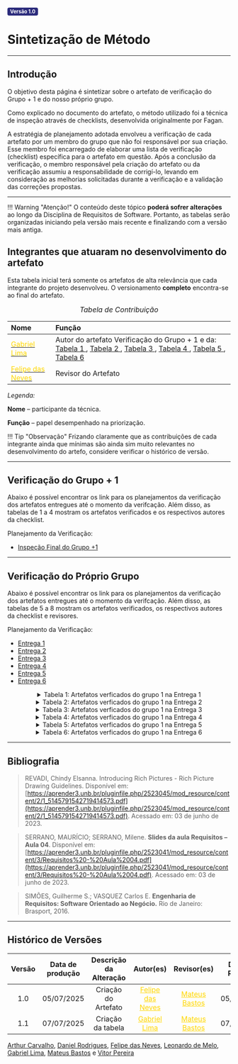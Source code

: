 <span style="background-color:#2c2c7c; color:white; font-size:0.8em; font-weight: bold; padding:2px 6px; border-radius:4px;">Versão 1.0</span>

# Sintetização de Método

---

## Introdução

O objetivo desta página é sintetizar sobre o artefato de verificação do Grupo + 1 e do nosso próprio grupo.

Como explicado no documento do artefato, o método utilizado foi a técnica de inspeção através de checklists, desenvolvida originalmente por Fagan.

A estratégia de planejamento adotada envolveu a verificação de cada artefato por um membro do grupo que não foi responsável por sua criação. Esse membro foi encarregado de elaborar uma lista de verificação (checklist) específica para o artefato em questão. Após a conclusão da verificação, o membro responsável pela criação do artefato ou da verificação assumiu a responsabilidade de corrigí-lo, levando em consideração as melhorias solicitadas durante a verificação e a validação das correções propostas.


---

!!! Warning "Atenção!"
    O conteúdo deste tópico **poderá sofrer alterações** ao longo da Disciplina de Requisitos de Software. Portanto, as tabelas serão organizadas iniciando pela versão mais recente e finalizando com a versão mais antiga.

## Integrantes que atuaram no desenvolvimento do artefato

Esta tabela inicial terá somente os artefatos de alta relevância que cada integrante do projeto desenvolveu. O versionamento **completo** encontra-se ao final do artefato.

<font size="3"><p style="text-align: center">_Tabela de Contribuição_</p></font>

| Nome | Função |
| :--- | :--- |
| [<span style="color:gold;">Gabriel Lima</span>](https://github.com/gabriel-lima258) | Autor do artefato Verificação do Grupo + 1 e da: [ Tabela 1 ](https://requisitos-de-software.github.io/2025.1-CelularSeguro/documento-entrega-final/sintetizacao-metodo/#verificacao-do-proprio-grupo), [ Tabela 2 ](https://requisitos-de-software.github.io/2025.1-CelularSeguro/documento-entrega-final/sintetizacao-metodo/#verificacao-do-proprio-grupo), [ Tabela 3 ](https://requisitos-de-software.github.io/2025.1-CelularSeguro/documento-entrega-final/sintetizacao-metodo/#verificacao-do-proprio-grupo), [ Tabela 4 ](https://requisitos-de-software.github.io/2025.1-CelularSeguro/documento-entrega-final/sintetizacao-metodo/#verificacao-do-proprio-grupo), [ Tabela 5 ](https://requisitos-de-software.github.io/2025.1-CelularSeguro/documento-entrega-final/sintetizacao-metodo/#verificacao-do-proprio-grupo), [ Tabela 6 ](https://requisitos-de-software.github.io/2025.1-CelularSeguro/documento-entrega-final/sintetizacao-metodo/#verificacao-do-proprio-grupo)|
| [<span style="color:gold;">Felipe das Neves</span>](https://github.com/FelipeFreire-gf) | Revisor do Artefato |

*Legenda:* 

**Nome** – participante da técnica. 

**Função** – papel desempenhado na priorização. 

!!! Tip "Observação"
    Frizando claramente que as contribuições de cada integrante ainda que mínimas são ainda sim muito relevantes no desenvolvimento do artefo, considere verificar o histórico de versão. 

---

## Verificação do Grupo + 1

Abaixo é possível encontrar os link para os planejamentos da verificação dos artefatos entregues até o momento da verifcação. Além disso, as tabelas de 1 a 4 mostram os artefatos verificados e os respectivos autores da checklist.

Planejamento da Verificação:

- [Inspeção Final do Grupo +1](../documento-inspecao/grupo+1/final+1.md)

---

## Verificação do Próprio Grupo

Abaixo é possível encontrar os link para os planejamentos da verificação dos artefatos entregues até o momento da verifcação. Além disso, as tabelas de 5 a 8 mostram os artefatos verificados, os respectivos autores da checklist e revisores.

Planejamento da Verificação:

- [Entrega 1](../documento-verificacao/Entregas/Entrega-1/planejamento-entrega1.md)
- [Entrega 2](../documento-verificacao/Entregas/Entrega-2/planejamento-entrega2.md)
- [Entrega 3](../documento-verificacao/Entregas/Entrega-3/planejamento-entrega3.md)
- [Entrega 4](../documento-verificacao/Entregas/Entrega-4/planejamento-entrega4.md)
- [Entrega 5](../documento-verificacao/Entregas/Entrega-5/planejamento-entrega5.md)
- [Entrega 6](../documento-verificacao/Entregas/Entrega-6/planejamento-entrega6.md)

<center>

<details>
<summary>Tabela 1: Artefatos verficados do grupo 1 na Entrega 1</summary>

<table>
  <tr>
    <th>Artefato</th>
    <th>Autor</th>
    <th>Revisor</th>
  </tr>
  <tr>
    <td><a href="../documento-pre-rastreabilidade/aplicativos_analisados.md">Rich Picture</a></td>
    <td><a href="https://github.com/gabriel-lima258">Gabriel Lima</a>, <a href="https://github.com/arthurlleite">Arthur Carvalho</a>, <a href="https://github.com/zDrNz">Daniel Rodrigues</a>, <a href="https://github.com/FelipeFreire-gf">Felipe das Neves</a>, <a href="https://github.com/leozinlima">Leonardo de Melo</a>, <a href="https://github.com/MateuSansete">Mateus Bastos</a> e <a href="https://github.com/Bessazs">Vitor Pereira</a></td>
    <td><a href="https://github.com/gabriel-lima258">Gabriel Lima</a>, <a href="https://github.com/arthurlleite">Arthur Carvalho</a>, <a href="https://github.com/zDrNz">Daniel Rodrigues</a>, <a href="https://github.com/FelipeFreire-gf">Felipe das Neves</a>, <a href="https://github.com/leozinlima">Leonardo de Melo</a>, <a href="https://github.com/MateuSansete">Mateus Bastos</a> e <a href="https://github.com/Bessazs">Vitor Pereira</a></td>
  </tr>
</table>
<font>Fonte: <a href="https://github.com/gabriel-lima258">Gabriel Lima</a></font>
</details>

<details>
<summary>Tabela 2: Artefatos verficados do grupo 1 na Entrega 2</summary>

<table>
    <tr>
        <td colspan="3" align="center"><strong>Elicitação</strong></td>
    </tr>
    <tr>
        <th>Artefato</th>
        <th>Autor</th>
        <th>Revisor</th>
    </tr>
    <tr>
        <td><a href="../documento-elicitacao/PerfilUsuario.md">Perfil de Usuário</a></td>
        <td><a href="https://github.com/gabriel-lima258">Gabriel Lima</a>, <a href="https://github.com/arthurlleite">Arthur Carvalho</a>, <a href="https://github.com/zDrNz">Daniel Rodrigues</a>, <a href="https://github.com/FelipeFreire-gf">Felipe das Neves</a>, <a href="https://github.com/leozinlima">Leonardo de Melo</a>, <a href="https://github.com/MateuSansete">Mateus Bastos</a> e <a href="https://github.com/Bessazs">Vitor Pereira</a></td>
        <td><a href="https://github.com/gabriel-lima258">Gabriel Lima</a>, <a href="https://github.com/arthurlleite">Arthur Carvalho</a>, <a href="https://github.com/zDrNz">Daniel Rodrigues</a>, <a href="https://github.com/FelipeFreire-gf">Felipe das Neves</a>, <a href="https://github.com/leozinlima">Leonardo de Melo</a>, <a href="https://github.com/MateuSansete">Mateus Bastos</a> e <a href="https://github.com/Bessazs">Vitor Pereira</a></td>
    </tr>
    <tr>
        <td><a href="../documento-elicitacao/Personas.md">Personas</a></td>
        <td><a href="https://github.com/gabriel-lima258">Gabriel Lima</a>, <a href="https://github.com/arthurlleite">Arthur Carvalho</a>, <a href="https://github.com/zDrNz">Daniel Rodrigues</a>, <a href="https://github.com/FelipeFreire-gf">Felipe das Neves</a>, <a href="https://github.com/leozinlima">Leonardo de Melo</a>, <a href="https://github.com/MateuSansete">Mateus Bastos</a> e <a href="https://github.com/Bessazs">Vitor Pereira</a></td>
        <td><a href="https://github.com/gabriel-lima258">Gabriel Lima</a>, <a href="https://github.com/arthurlleite">Arthur Carvalho</a>, <a href="https://github.com/zDrNz">Daniel Rodrigues</a>, <a href="https://github.com/FelipeFreire-gf">Felipe das Neves</a>, <a href="https://github.com/leozinlima">Leonardo de Melo</a>, <a href="https://github.com/MateuSansete">Mateus Bastos</a> e <a href="https://github.com/Bessazs">Vitor Pereira</a></td>
    </tr>
    <tr>
        <td><a href="../documento-elicitacao/AnalisedeDocumentos.md">Analise de Documentos</a></td>
        <td><a href="https://github.com/gabriel-lima258">Gabriel Lima</a>, <a href="https://github.com/arthurlleite">Arthur Carvalho</a>, <a href="https://github.com/zDrNz">Daniel Rodrigues</a>, <a href="https://github.com/FelipeFreire-gf">Felipe das Neves</a>, <a href="https://github.com/leozinlima">Leonardo de Melo</a>, <a href="https://github.com/MateuSansete">Mateus Bastos</a> e <a href="https://github.com/Bessazs">Vitor Pereira</a></td>
        <td><a href="https://github.com/gabriel-lima258">Gabriel Lima</a>, <a href="https://github.com/arthurlleite">Arthur Carvalho</a>, <a href="https://github.com/zDrNz">Daniel Rodrigues</a>, <a href="https://github.com/FelipeFreire-gf">Felipe das Neves</a>, <a href="https://github.com/leozinlima">Leonardo de Melo</a>, <a href="https://github.com/MateuSansete">Mateus Bastos</a> e <a href="https://github.com/Bessazs">Vitor Pereira</a></td>
    </tr>
    <tr>
        <td><a href="../documento-elicitacao/Questionario.md">Questionário</a></td>
        <td><a href="https://github.com/gabriel-lima258">Gabriel Lima</a>, <a href="https://github.com/arthurlleite">Arthur Carvalho</a>, <a href="https://github.com/zDrNz">Daniel Rodrigues</a>, <a href="https://github.com/FelipeFreire-gf">Felipe das Neves</a>, <a href="https://github.com/leozinlima">Leonardo de Melo</a>, <a href="https://github.com/MateuSansete">Mateus Bastos</a> e <a href="https://github.com/Bessazs">Vitor Pereira</a></td>
        <td><a href="https://github.com/gabriel-lima258">Gabriel Lima</a>, <a href="https://github.com/arthurlleite">Arthur Carvalho</a>, <a href="https://github.com/zDrNz">Daniel Rodrigues</a>, <a href="https://github.com/FelipeFreire-gf">Felipe das Neves</a>, <a href="https://github.com/leozinlima">Leonardo de Melo</a>, <a href="https://github.com/MateuSansete">Mateus Bastos</a> e <a href="https://github.com/Bessazs">Vitor Pereira</a></td>
    </tr>
    <tr>
        <td><a href="../documento-elicitacao/Brainstorming.md">Brainstorming</a></td>
        <td><a href="https://github.com/gabriel-lima258">Gabriel Lima</a>, <a href="https://github.com/arthurlleite">Arthur Carvalho</a>, <a href="https://github.com/zDrNz">Daniel Rodrigues</a>, <a href="https://github.com/FelipeFreire-gf">Felipe das Neves</a>, <a href="https://github.com/leozinlima">Leonardo de Melo</a>, <a href="https://github.com/MateuSansete">Mateus Bastos</a> e <a href="https://github.com/Bessazs">Vitor Pereira</a></td>
        <td><a href="https://github.com/gabriel-lima258">Gabriel Lima</a>, <a href="https://github.com/arthurlleite">Arthur Carvalho</a>, <a href="https://github.com/zDrNz">Daniel Rodrigues</a>, <a href="https://github.com/FelipeFreire-gf">Felipe das Neves</a>, <a href="https://github.com/leozinlima">Leonardo de Melo</a>, <a href="https://github.com/MateuSansete">Mateus Bastos</a> e <a href="https://github.com/Bessazs">Vitor Pereira</a></td>
    </tr>
    <tr>
        <td><a href="../documento-elicitacao/Observacao.md">Observação</a></td>
        <td><a href="https://github.com/gabriel-lima258">Gabriel Lima</a>, <a href="https://github.com/arthurlleite">Arthur Carvalho</a>, <a href="https://github.com/zDrNz">Daniel Rodrigues</a>, <a href="https://github.com/FelipeFreire-gf">Felipe das Neves</a>, <a href="https://github.com/leozinlima">Leonardo de Melo</a>, <a href="https://github.com/MateuSansete">Mateus Bastos</a> e <a href="https://github.com/Bessazs">Vitor Pereira</a></td>
        <td><a href="https://github.com/gabriel-lima258">Gabriel Lima</a>, <a href="https://github.com/arthurlleite">Arthur Carvalho</a>, <a href="https://github.com/zDrNz">Daniel Rodrigues</a>, <a href="https://github.com/FelipeFreire-gf">Felipe das Neves</a>, <a href="https://github.com/leozinlima">Leonardo de Melo</a>, <a href="https://github.com/MateuSansete">Mateus Bastos</a> e <a href="https://github.com/Bessazs">Vitor Pereira</a></td>
    </tr>
    <tr>
        <td><a href="../documento-elicitacao/Storytelling.md">StoryTelling</a></td>
        <td><a href="https://github.com/gabriel-lima258">Gabriel Lima</a>, <a href="https://github.com/arthurlleite">Arthur Carvalho</a>, <a href="https://github.com/zDrNz">Daniel Rodrigues</a>, <a href="https://github.com/FelipeFreire-gf">Felipe das Neves</a>, <a href="https://github.com/leozinlima">Leonardo de Melo</a>, <a href="https://github.com/MateuSansete">Mateus Bastos</a> e <a href="https://github.com/Bessazs">Vitor Pereira</a></td>
        <td><a href="https://github.com/gabriel-lima258">Gabriel Lima</a>, <a href="https://github.com/arthurlleite">Arthur Carvalho</a>, <a href="https://github.com/zDrNz">Daniel Rodrigues</a>, <a href="https://github.com/FelipeFreire-gf">Felipe das Neves</a>, <a href="https://github.com/leozinlima">Leonardo de Melo</a>, <a href="https://github.com/MateuSansete">Mateus Bastos</a> e <a href="https://github.com/Bessazs">Vitor Pereira</a></td>
    </tr>
    <tr>
        <td colspan="3" align="center"><strong>Priorização</strong></td>
    </tr>
    <tr>
        <th>Artefato</th>
        <th>Autor</th>
        <th>Revisor</th>
    </tr>
    <tr>
        <td><a href="../documento-elicitacao/100.md">$100</a></td>
        <td><a href="https://github.com/gabriel-lima258">Gabriel Lima</a>, <a href="https://github.com/arthurlleite">Arthur Carvalho</a>, <a href="https://github.com/zDrNz">Daniel Rodrigues</a>, <a href="https://github.com/FelipeFreire-gf">Felipe das Neves</a>, <a href="https://github.com/leozinlima">Leonardo de Melo</a>, <a href="https://github.com/MateuSansete">Mateus Bastos</a> e <a href="https://github.com/Bessazs">Vitor Pereira</a></td>
        <td><a href="https://github.com/gabriel-lima258">Gabriel Lima</a>, <a href="https://github.com/arthurlleite">Arthur Carvalho</a>, <a href="https://github.com/zDrNz">Daniel Rodrigues</a>, <a href="https://github.com/FelipeFreire-gf">Felipe das Neves</a>, <a href="https://github.com/leozinlima">Leonardo de Melo</a>, <a href="https://github.com/MateuSansete">Mateus Bastos</a> e <a href="https://github.com/Bessazs">Vitor Pereira</a></td>
    </tr>
    <tr>
        <td><a href="../documento-elicitacao/FirstThingFirst.md">First Things First</a></td>
        <td><a href="https://github.com/gabriel-lima258">Gabriel Lima</a>, <a href="https://github.com/arthurlleite">Arthur Carvalho</a>, <a href="https://github.com/zDrNz">Daniel Rodrigues</a>, <a href="https://github.com/FelipeFreire-gf">Felipe das Neves</a>, <a href="https://github.com/leozinlima">Leonardo de Melo</a>, <a href="https://github.com/MateuSansete">Mateus Bastos</a> e <a href="https://github.com/Bessazs">Vitor Pereira</a></td>
        <td><a href="https://github.com/gabriel-lima258">Gabriel Lima</a>, <a href="https://github.com/arthurlleite">Arthur Carvalho</a>, <a href="https://github.com/zDrNz">Daniel Rodrigues</a>, <a href="https://github.com/FelipeFreire-gf">Felipe das Neves</a>, <a href="https://github.com/leozinlima">Leonardo de Melo</a>, <a href="https://github.com/MateuSansete">Mateus Bastos</a> e <a href="https://github.com/Bessazs">Vitor Pereira</a></td>
    </tr>
    <tr>
        <td><a href="../documento-elicitacao/MoSCoW.md">Moscow</a></td>
        <td><a href="https://github.com/gabriel-lima258">Gabriel Lima</a>, <a href="https://github.com/arthurlleite">Arthur Carvalho</a>, <a href="https://github.com/zDrNz">Daniel Rodrigues</a>, <a href="https://github.com/FelipeFreire-gf">Felipe das Neves</a>, <a href="https://github.com/leozinlima">Leonardo de Melo</a>, <a href="https://github.com/MateuSansete">Mateus Bastos</a> e <a href="https://github.com/Bessazs">Vitor Pereira</a></td>
        <td><a href="https://github.com/gabriel-lima258">Gabriel Lima</a>, <a href="https://github.com/arthurlleite">Arthur Carvalho</a>, <a href="https://github.com/zDrNz">Daniel Rodrigues</a>, <a href="https://github.com/FelipeFreire-gf">Felipe das Neves</a>, <a href="https://github.com/leozinlima">Leonardo de Melo</a>, <a href="https://github.com/MateuSansete">Mateus Bastos</a> e <a href="https://github.com/Bessazs">Vitor Pereira</a></td>
    </tr>
    <tr>
        <td><a href="../documento-elicitacao/QFD.md">QFD</a></td>
        <td><a href="https://github.com/gabriel-lima258">Gabriel Lima</a>, <a href="https://github.com/arthurlleite">Arthur Carvalho</a>, <a href="https://github.com/zDrNz">Daniel Rodrigues</a>, <a href="https://github.com/FelipeFreire-gf">Felipe das Neves</a>, <a href="https://github.com/leozinlima">Leonardo de Melo</a>, <a href="https://github.com/MateuSansete">Mateus Bastos</a> e <a href="https://github.com/Bessazs">Vitor Pereira</a></td>
        <td><a href="https://github.com/gabriel-lima258">Gabriel Lima</a>, <a href="https://github.com/arthurlleite">Arthur Carvalho</a>, <a href="https://github.com/zDrNz">Daniel Rodrigues</a>, <a href="https://github.com/FelipeFreire-gf">Felipe das Neves</a>, <a href="https://github.com/leozinlima">Leonardo de Melo</a>, <a href="https://github.com/MateuSansete">Mateus Bastos</a> e <a href="https://github.com/Bessazs">Vitor Pereira</a></td>
    </tr>
</table>
<font>Fonte: <a href="https://github.com/gabriel-lima258">Gabriel Lima</a></font>
</details>

<details>
<summary>Tabela 3: Artefatos verficados do grupo 1 na Entrega 3</summary>

<table>
  <tr>
    <th>Artefato</th>
    <th>Autor</th>
    <th>Revisor</th>
  </tr>
  <tr>
    <td><a href="../documento-modelagem/caso-de-uso.md">Caso de Uso</a></td>
    <td><a href="https://github.com/gabriel-lima258">Gabriel Lima</a>, <a href="https://github.com/arthurlleite">Arthur Carvalho</a>, <a href="https://github.com/zDrNz">Daniel Rodrigues</a>, <a href="https://github.com/FelipeFreire-gf">Felipe das Neves</a>, <a href="https://github.com/leozinlima">Leonardo de Melo</a>, <a href="https://github.com/MateuSansete">Mateus Bastos</a> e <a href="https://github.com/Bessazs">Vitor Pereira</a></td>
    <td><a href="https://github.com/gabriel-lima258">Gabriel Lima</a>, <a href="https://github.com/arthurlleite">Arthur Carvalho</a>, <a href="https://github.com/zDrNz">Daniel Rodrigues</a>, <a href="https://github.com/FelipeFreire-gf">Felipe das Neves</a>, <a href="https://github.com/leozinlima">Leonardo de Melo</a>, <a href="https://github.com/MateuSansete">Mateus Bastos</a> e <a href="https://github.com/Bessazs">Vitor Pereira</a></td>
  </tr>
  <tr>
    <td><a href="../documento-modelagem/cenario.md">Cenários</a></td>
    <td><a href="https://github.com/gabriel-lima258">Gabriel Lima</a>, <a href="https://github.com/arthurlleite">Arthur Carvalho</a>, <a href="https://github.com/zDrNz">Daniel Rodrigues</a>, <a href="https://github.com/FelipeFreire-gf">Felipe das Neves</a>, <a href="https://github.com/leozinlima">Leonardo de Melo</a>, <a href="https://github.com/MateuSansete">Mateus Bastos</a> e <a href="https://github.com/Bessazs">Vitor Pereira</a></td>
    <td><a href="https://github.com/gabriel-lima258">Gabriel Lima</a>, <a href="https://github.com/arthurlleite">Arthur Carvalho</a>, <a href="https://github.com/zDrNz">Daniel Rodrigues</a>, <a href="https://github.com/FelipeFreire-gf">Felipe das Neves</a>, <a href="https://github.com/leozinlima">Leonardo de Melo</a>, <a href="https://github.com/MateuSansete">Mateus Bastos</a> e <a href="https://github.com/Bessazs">Vitor Pereira</a></td>
  </tr>
  <tr>
    <td><a href="../documento-modelagem/lexico.md">Léxicos</a></td>
    <td><a href="https://github.com/gabriel-lima258">Gabriel Lima</a>, <a href="https://github.com/arthurlleite">Arthur Carvalho</a>, <a href="https://github.com/zDrNz">Daniel Rodrigues</a>, <a href="https://github.com/FelipeFreire-gf">Felipe das Neves</a>, <a href="https://github.com/leozinlima">Leonardo de Melo</a>, <a href="https://github.com/MateuSansete">Mateus Bastos</a> e <a href="https://github.com/Bessazs">Vitor Pereira</a></td>
    <td><a href="https://github.com/gabriel-lima258">Gabriel Lima</a>, <a href="https://github.com/arthurlleite">Arthur Carvalho</a>, <a href="https://github.com/zDrNz">Daniel Rodrigues</a>, <a href="https://github.com/FelipeFreire-gf">Felipe das Neves</a>, <a href="https://github.com/leozinlima">Leonardo de Melo</a>, <a href="https://github.com/MateuSansete">Mateus Bastos</a> e <a href="https://github.com/Bessazs">Vitor Pereira</a></td>
  </tr>
  <tr>
    <td><a href="../documento-modelagem/especificacoes-suplementar.md">Especificação Suplementar</a></td>
    <td><a href="https://github.com/gabriel-lima258">Gabriel Lima</a>, <a href="https://github.com/arthurlleite">Arthur Carvalho</a>, <a href="https://github.com/zDrNz">Daniel Rodrigues</a>, <a href="https://github.com/FelipeFreire-gf">Felipe das Neves</a>, <a href="https://github.com/leozinlima">Leonardo de Melo</a>, <a href="https://github.com/MateuSansete">Mateus Bastos</a> e <a href="https://github.com/Bessazs">Vitor Pereira</a></td>
    <td><a href="https://github.com/gabriel-lima258">Gabriel Lima</a>, <a href="https://github.com/arthurlleite">Arthur Carvalho</a>, <a href="https://github.com/zDrNz">Daniel Rodrigues</a>, <a href="https://github.com/FelipeFreire-gf">Felipe das Neves</a>, <a href="https://github.com/leozinlima">Leonardo de Melo</a>, <a href="https://github.com/MateuSansete">Mateus Bastos</a> e <a href="https://github.com/Bessazs">Vitor Pereira</a></td>
  </tr>
</table>
<font>Fonte: <a href="https://github.com/gabriel-lima258">Gabriel Lima</a></font>
</details>

<details>
<summary>Tabela 4: Artefatos verficados do grupo 1 na Entrega 4</summary>

<table>
  <tr>
    <th>Artefato</th>
    <th>Autor</th>
    <th>Revisor</th>
  </tr>
  <tr>
    <td><a href="../documento-modelagem/Agil/NR_Framework.md">NFR Framework</a></td>
    <td><a href="https://github.com/gabriel-lima258">Gabriel Lima</a>, <a href="https://github.com/arthurlleite">Arthur Carvalho</a>, <a href="https://github.com/zDrNz">Daniel Rodrigues</a>, <a href="https://github.com/FelipeFreire-gf">Felipe das Neves</a>, <a href="https://github.com/leozinlima">Leonardo de Melo</a>, <a href="https://github.com/MateuSansete">Mateus Bastos</a> e <a href="https://github.com/Bessazs">Vitor Pereira</a></td>
    <td><a href="https://github.com/gabriel-lima258">Gabriel Lima</a>, <a href="https://github.com/arthurlleite">Arthur Carvalho</a>, <a href="https://github.com/zDrNz">Daniel Rodrigues</a>, <a href="https://github.com/FelipeFreire-gf">Felipe das Neves</a>, <a href="https://github.com/leozinlima">Leonardo de Melo</a>, <a href="https://github.com/MateuSansete">Mateus Bastos</a> e <a href="https://github.com/Bessazs">Vitor Pereira</a></td>
  </tr>
  <tr>
    <td><a href="../documento-modelagem/Agil/Backlog.md">Backlog</a></td>
    <td><a href="https://github.com/gabriel-lima258">Gabriel Lima</a>, <a href="https://github.com/arthurlleite">Arthur Carvalho</a>, <a href="https://github.com/zDrNz">Daniel Rodrigues</a>, <a href="https://github.com/FelipeFreire-gf">Felipe das Neves</a>, <a href="https://github.com/leozinlima">Leonardo de Melo</a>, <a href="https://github.com/MateuSansete">Mateus Bastos</a> e <a href="https://github.com/Bessazs">Vitor Pereira</a></td>
    <td><a href="https://github.com/gabriel-lima258">Gabriel Lima</a>, <a href="https://github.com/arthurlleite">Arthur Carvalho</a>, <a href="https://github.com/zDrNz">Daniel Rodrigues</a>, <a href="https://github.com/FelipeFreire-gf">Felipe das Neves</a>, <a href="https://github.com/leozinlima">Leonardo de Melo</a>, <a href="https://github.com/MateuSansete">Mateus Bastos</a> e <a href="https://github.com/Bessazs">Vitor Pereira</a></td>
  </tr>
  <tr>
    <td><a href="../documento-modelagem/Agil/Historias_de_usuario.md">Histórias de Usuário</a></td>
    <td><a href="https://github.com/gabriel-lima258">Gabriel Lima</a>, <a href="https://github.com/arthurlleite">Arthur Carvalho</a>, <a href="https://github.com/zDrNz">Daniel Rodrigues</a>, <a href="https://github.com/FelipeFreire-gf">Felipe das Neves</a>, <a href="https://github.com/leozinlima">Leonardo de Melo</a>, <a href="https://github.com/MateuSansete">Mateus Bastos</a> e <a href="https://github.com/Bessazs">Vitor Pereira</a></td>
    <td><a href="https://github.com/gabriel-lima258">Gabriel Lima</a>, <a href="https://github.com/arthurlleite">Arthur Carvalho</a>, <a href="https://github.com/zDrNz">Daniel Rodrigues</a>, <a href="https://github.com/FelipeFreire-gf">Felipe das Neves</a>, <a href="https://github.com/leozinlima">Leonardo de Melo</a>, <a href="https://github.com/MateuSansete">Mateus Bastos</a> e <a href="https://github.com/Bessazs">Vitor Pereira</a></td>
  </tr>
</table>
<font>Fonte: <a href="https://github.com/gabriel-lima258">Gabriel Lima</a></font>
</details>

<details>
<summary>Tabela 5: Artefatos verficados do grupo 1 na Entrega 5</summary>

<table>
  <tr>
    <th>Artefato</th>
    <th>Autor</th>
    <th>Revisor</th>
  </tr>
  <tr>
    <td><a href="../documento-rastreabilidade/pos-rastreabilidade.md">Pós-Rastreabilidade</a></td>
    <td><a href="https://github.com/gabriel-lima258">Gabriel Lima</a>, <a href="https://github.com/arthurlleite">Arthur Carvalho</a>, <a href="https://github.com/zDrNz">Daniel Rodrigues</a>, <a href="https://github.com/FelipeFreire-gf">Felipe das Neves</a>, <a href="https://github.com/leozinlima">Leonardo de Melo</a>, <a href="https://github.com/MateuSansete">Mateus Bastos</a> e <a href="https://github.com/Bessazs">Vitor Pereira</a></td>
    <td><a href="https://github.com/gabriel-lima258">Gabriel Lima</a>, <a href="https://github.com/arthurlleite">Arthur Carvalho</a>, <a href="https://github.com/zDrNz">Daniel Rodrigues</a>, <a href="https://github.com/FelipeFreire-gf">Felipe das Neves</a>, <a href="https://github.com/leozinlima">Leonardo de Melo</a>, <a href="https://github.com/MateuSansete">Mateus Bastos</a> e <a href="https://github.com/Bessazs">Vitor Pereira</a></td>
  </tr>
  <tr>
    <td><a href="../documento-rastreabilidade/matriz.md">Backward-From</a></td>
    <td><a href="https://github.com/gabriel-lima258">Gabriel Lima</a>, <a href="https://github.com/arthurlleite">Arthur Carvalho</a>, <a href="https://github.com/zDrNz">Daniel Rodrigues</a>, <a href="https://github.com/FelipeFreire-gf">Felipe das Neves</a>, <a href="https://github.com/leozinlima">Leonardo de Melo</a>, <a href="https://github.com/MateuSansete">Mateus Bastos</a> e <a href="https://github.com/Bessazs">Vitor Pereira</a></td>
    <td><a href="https://github.com/gabriel-lima258">Gabriel Lima</a>, <a href="https://github.com/arthurlleite">Arthur Carvalho</a>, <a href="https://github.com/zDrNz">Daniel Rodrigues</a>, <a href="https://github.com/FelipeFreire-gf">Felipe das Neves</a>, <a href="https://github.com/leozinlima">Leonardo de Melo</a>, <a href="https://github.com/MateuSansete">Mateus Bastos</a> e <a href="https://github.com/Bessazs">Vitor Pereira</a></td>
  </tr>
  <tr>
    <td><a href="../documento-rastreabilidade/matriz.md">Forward-From</a></td>
    <td><a href="https://github.com/gabriel-lima258">Gabriel Lima</a>, <a href="https://github.com/arthurlleite">Arthur Carvalho</a>, <a href="https://github.com/zDrNz">Daniel Rodrigues</a>, <a href="https://github.com/FelipeFreire-gf">Felipe das Neves</a>, <a href="https://github.com/leozinlima">Leonardo de Melo</a>, <a href="https://github.com/MateuSansete">Mateus Bastos</a> e <a href="https://github.com/Bessazs">Vitor Pereira</a></td>
    <td><a href="https://github.com/gabriel-lima258">Gabriel Lima</a>, <a href="https://github.com/arthurlleite">Arthur Carvalho</a>, <a href="https://github.com/zDrNz">Daniel Rodrigues</a>, <a href="https://github.com/FelipeFreire-gf">Felipe das Neves</a>, <a href="https://github.com/leozinlima">Leonardo de Melo</a>, <a href="https://github.com/MateuSansete">Mateus Bastos</a> e <a href="https://github.com/Bessazs">Vitor Pereira</a></td>
  </tr>
</table>
<font>Fonte: <a href="https://github.com/gabriel-lima258">Gabriel Lima</a></font>
</details>

<details>
<summary>Tabela 6: Artefatos verficados do grupo 1 na Entrega 6</summary>

<table>
  <tr>
    <th>Artefato</th>
    <th>Autor</th>
    <th>Revisor</th>
  </tr>
  <tr>
    <td><a href="../documento-validacao/documento-prototipacao.md">Prototipação</a></td>
    <td><a href="https://github.com/gabriel-lima258">Gabriel Lima</a>, <a href="https://github.com/arthurlleite">Arthur Carvalho</a>, <a href="https://github.com/zDrNz">Daniel Rodrigues</a>, <a href="https://github.com/FelipeFreire-gf">Felipe das Neves</a>, <a href="https://github.com/leozinlima">Leonardo de Melo</a>, <a href="https://github.com/MateuSansete">Mateus Bastos</a> e <a href="https://github.com/Bessazs">Vitor Pereira</a></td>
    <td><a href="https://github.com/gabriel-lima258">Gabriel Lima</a>, <a href="https://github.com/arthurlleite">Arthur Carvalho</a>, <a href="https://github.com/zDrNz">Daniel Rodrigues</a>, <a href="https://github.com/FelipeFreire-gf">Felipe das Neves</a>, <a href="https://github.com/leozinlima">Leonardo de Melo</a>, <a href="https://github.com/MateuSansete">Mateus Bastos</a> e <a href="https://github.com/Bessazs">Vitor Pereira</a></td>
  </tr>
  <tr>
    <td><a href="../documento-validacao/documentacao-resposta-informal.md">Comprovação Informal</a></td>
    <td><a href="https://github.com/gabriel-lima258">Gabriel Lima</a>, <a href="https://github.com/arthurlleite">Arthur Carvalho</a>, <a href="https://github.com/zDrNz">Daniel Rodrigues</a>, <a href="https://github.com/FelipeFreire-gf">Felipe das Neves</a>, <a href="https://github.com/leozinlima">Leonardo de Melo</a>, <a href="https://github.com/MateuSansete">Mateus Bastos</a> e <a href="https://github.com/Bessazs">Vitor Pereira</a></td>
    <td><a href="https://github.com/gabriel-lima258">Gabriel Lima</a>, <a href="https://github.com/arthurlleite">Arthur Carvalho</a>, <a href="https://github.com/zDrNz">Daniel Rodrigues</a>, <a href="https://github.com/FelipeFreire-gf">Felipe das Neves</a>, <a href="https://github.com/leozinlima">Leonardo de Melo</a>, <a href="https://github.com/MateuSansete">Mateus Bastos</a> e <a href="https://github.com/Bessazs">Vitor Pereira</a></td>
  </tr>
</table>
<font>Fonte: <a href="https://github.com/gabriel-lima258">Gabriel Lima</a></font>
</details>

</center>

---

## Bibliografia

> REVADI, Chindy Elsanna. Introducing Rich Pictures - Rich Picture Drawing Guidelines. Disponível em: [https://aprender3.unb.br/pluginfile.php/2523045/mod_resource/content/2/1_5145791542719414573.pdf](https://aprender3.unb.br/pluginfile.php/2523045/mod_resource/content/2/1_5145791542719414573.pdf). Acessado em: 03 de junho de 2023.

> SERRANO, MAURÍCIO; SERRANO, Milene. **Slides da aula Requisitos – Aula 04**. Disponível em: [https://aprender3.unb.br/pluginfile.php/2523041/mod_resource/content/3/Requisitos%20-%20Aula%2004.pdf](https://aprender3.unb.br/pluginfile.php/2523041/mod_resource/content/3/Requisitos%20-%20Aula%2004.pdf). Acessado em: 03 de junho de 2023.

> SIMÕES, Guilherme S.; VASQUEZ Carlos E. **Engenharia de Requisitos: Software Orientado ao Negócio.** Rio de Janeiro: Brasport, 2016.

---

## Histórico de Versões 

| Versão | Data de produção   | Descrição da Alteração                               | Autor(es)             | Revisor(es)      |Data de Revisão |
| :----: | :----------------: | :--------------------------------------------------: | :-------------------: | :-------------:  |  :-----------: |
| 1.0    | 05/07/2025 | Criação do Artefato | <a style="color:gold;" href="https://github.com/FelipeFreire-gf" target="_blank">Felipe das Neves</a> | <a style="color:gold;" href="https://github.com/MateuSansete" target="_blank">Mateus Bastos</a>| 05/07/2025|
| 1.1    | 07/07/2025 | Criação da tabela | <a style="color:gold;" href="https://github.com/gabriel-lima258" target="_blank">Gabriel Lima</a> | <a style="color:gold;" href="https://github.com/MateuSansete" target="_blank">Mateus Bastos</a>| 07/07/2025|


[Arthur Carvalho](https://github.com/arthurlleite), [Daniel Rodrigues](https://github.com/zDrNz), [Felipe das Neves](https://github.com/FelipeFreire-gf), [Leonardo de Melo](https://github.com/leozinlima), [Gabriel Lima](https://github.com/gabriel-lima258), [Mateus Bastos](https://github.com/MateuSansete) e [Vitor Pereira](https://github.com/Bessazs)


